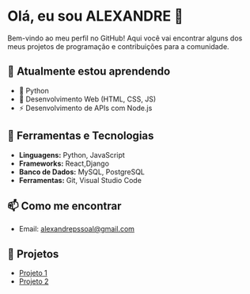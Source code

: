 # Olá, eu sou ALEXANDRE 👋

Bem-vindo ao meu perfil no GitHub! Aqui você vai encontrar alguns dos meus projetos de programação e contribuições para a comunidade.

## 🌱 Atualmente estou aprendendo

- 🐍 Python
- 🚀 Desenvolvimento Web (HTML, CSS, JS)
- ⚡ Desenvolvimento de APIs com Node.js

## 🔧 Ferramentas e Tecnologias

- **Linguagens:** Python, JavaScript
- **Frameworks:** React,Django
- **Banco de Dados:** MySQL, PostgreSQL
- **Ferramentas:** Git, Visual Studio Code

## 📫 Como me encontrar

- Email: alexandrepssoal@gmail.com



## 📝  Projetos

- [Projeto 1](https://github.com/seunome/projeto1)
- [Projeto 2](https://github.com/seunome/projeto2)

